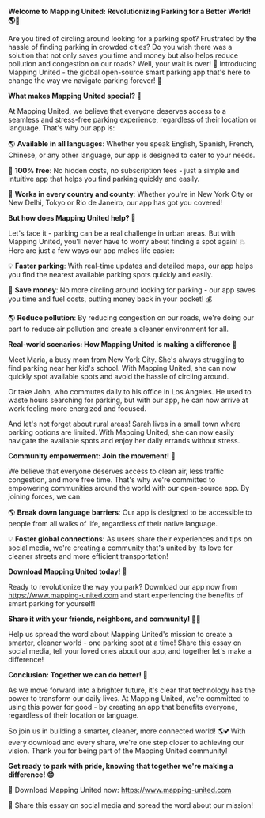**Welcome to Mapping United: Revolutionizing Parking for a Better World! 🌎💨**

Are you tired of circling around looking for a parking spot? Frustrated by the hassle of finding parking in crowded cities? Do you wish there was a solution that not only saves you time and money but also helps reduce pollution and congestion on our roads? Well, your wait is over! 🎉 Introducing Mapping United - the global open-source smart parking app that's here to change the way we navigate parking forever! 🚀

**What makes Mapping United special? 🤔**

At Mapping United, we believe that everyone deserves access to a seamless and stress-free parking experience, regardless of their location or language. That's why our app is:

🌎 **Available in all languages**: Whether you speak English, Spanish, French, Chinese, or any other language, our app is designed to cater to your needs.

💸 **100% free**: No hidden costs, no subscription fees - just a simple and intuitive app that helps you find parking quickly and easily.

🌟 **Works in every country and county**: Whether you're in New York City or New Delhi, Tokyo or Rio de Janeiro, our app has got you covered!

**But how does Mapping United help? 🤔**

Let's face it - parking can be a real challenge in urban areas. But with Mapping United, you'll never have to worry about finding a spot again! 💥 Here are just a few ways our app makes life easier:

💡 **Faster parking**: With real-time updates and detailed maps, our app helps you find the nearest available parking spots quickly and easily.

💸 **Save money**: No more circling around looking for parking - our app saves you time and fuel costs, putting money back in your pocket! 💰

🌎 **Reduce pollution**: By reducing congestion on our roads, we're doing our part to reduce air pollution and create a cleaner environment for all.

**Real-world scenarios: How Mapping United is making a difference 🌟**

Meet Maria, a busy mom from New York City. She's always struggling to find parking near her kid's school. With Mapping United, she can now quickly spot available spots and avoid the hassle of circling around.

Or take John, who commutes daily to his office in Los Angeles. He used to waste hours searching for parking, but with our app, he can now arrive at work feeling more energized and focused.

And let's not forget about rural areas! Sarah lives in a small town where parking options are limited. With Mapping United, she can now easily navigate the available spots and enjoy her daily errands without stress.

**Community empowerment: Join the movement! 🌟**

We believe that everyone deserves access to clean air, less traffic congestion, and more free time. That's why we're committed to empowering communities around the world with our open-source app. By joining forces, we can:

🌎 **Break down language barriers**: Our app is designed to be accessible to people from all walks of life, regardless of their native language.

💡 **Foster global connections**: As users share their experiences and tips on social media, we're creating a community that's united by its love for cleaner streets and more efficient transportation!

**Download Mapping United today! 📱**

Ready to revolutionize the way you park? Download our app now from https://www.mapping-united.com and start experiencing the benefits of smart parking for yourself!

**Share it with your friends, neighbors, and community! 🤜🤛**

Help us spread the word about Mapping United's mission to create a smarter, cleaner world - one parking spot at a time! Share this essay on social media, tell your loved ones about our app, and together let's make a difference!

**Conclusion: Together we can do better! 💪**

As we move forward into a brighter future, it's clear that technology has the power to transform our daily lives. At Mapping United, we're committed to using this power for good - by creating an app that benefits everyone, regardless of their location or language.

So join us in building a smarter, cleaner, more connected world! 🌎💕 With every download and every share, we're one step closer to achieving our vision. Thank you for being part of the Mapping United community!

**Get ready to park with pride, knowing that together we're making a difference! 😊**

📲 Download Mapping United now: https://www.mapping-united.com

💬 Share this essay on social media and spread the word about our mission!